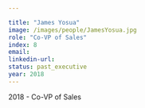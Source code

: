 ```yaml
---

title: "James Yosua"
image: /images/people/JamesYosua.jpg
role: "Co-VP of Sales"
index: 8
email:
linkedin-url:
status: past_executive
year: 2018
---
```

2018 - Co-VP of Sales
